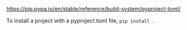 https://pip.pypa.io/en/stable/reference/build-system/pyproject-toml/

To install a project with a pyproject.toml file, `pip install .`

